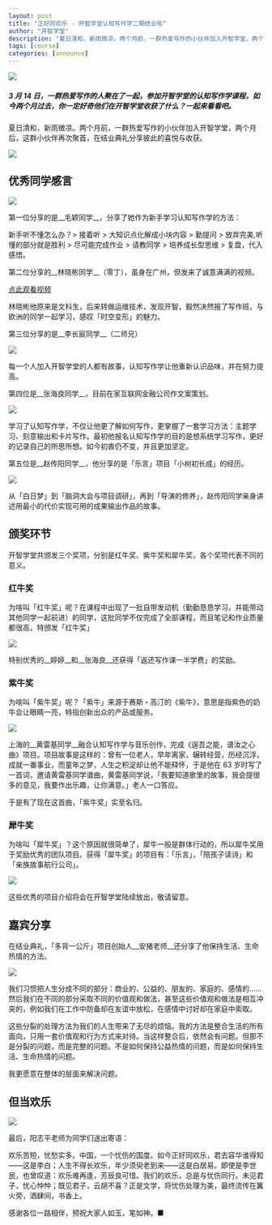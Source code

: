 ```yaml
---
layout: post
title: "正好同欢乐 - 开智学堂认知写作学二期结业啦"
author: "开智学堂"
description: "夏日清和，新雨微凉。两个月前，一群热爱写作的小伙伴加入开智学堂，两个月后，这群小伙伴再次聚首，在结业典礼分享彼此的喜悦与收获。"
tags: [course]
categories: [announce]
---
```


![](http://7xnt32.com1.z0.glb.clouddn.com/2017-10-25-125442.jpg)

##### 3 月 14 日，一群热爱写作的人聚在了一起，参加开智学堂的认知写作学课程，如今两个月过去，你一定好奇他们在开智学堂收获了什么？一起来看看吧。 

夏日清和，新雨微凉。两个月前，一群热爱写作的小伙伴加入开智学堂，两个月后，这群小伙伴再次聚首，在结业典礼分享彼此的喜悦与收获。

![](http://7xnt32.com1.z0.glb.clouddn.com/2017-10-25-125445.jpg) 

## 优秀同学感言

![](http://7xnt32.com1.z0.glb.clouddn.com/2017-10-25-125449.jpg)

第一位分享的是__毛颖同学__，分享了她作为新手学习认知写作学的方法：

新手听不懂怎么办？> 接着听 > 大知识点化解成小块内容 > 勤提问 > 放弃完美,听懂的部分就是胜利 > 尽可能完成作业 > 请教同学 > 培养成长型思维 > 复盘，代入感悟。

第二位分享的__林晓彬同学__（零丁），虽身在广州，但发来了诚意满满的视频。

[点此观看视频](http://v.qq.com/boke/page/j/i/i/j01994kzrii.html)

林晓彬他原来是文科生，后来转做运维技术，发现开智，毅然决然报了写作班，与欧洲的同学一起学习，感叹「时空变形」的魅力。

第三位分享的是__李长宸同学__（二师兄）

![](http://7xnt32.com1.z0.glb.clouddn.com/2017-10-25-125452.jpg)

每一个人加入开智学堂的人都有故事，认知写作学让他重新认识品味，并在努力提高。

第四位是__张海良同学__，目前在家互联网金融公司作文案策划。

![](http://7xnt32.com1.z0.glb.clouddn.com/2017-10-25-125456.jpg)

学习了认知写作学，不仅让他更了解如何写作，更掌握了一套学习方法：主题学习、刻意输出和卡片写作。最初他报名认知写作学的目的是想系统学习写作，更好的记录自己的所思所想。如今初衷仍不变，并且更加坚定。

第五位是__赵传阳同学__，他分享的是「乐言」项目「小树初长成」的经历。  

![](http://7xnt32.com1.z0.glb.clouddn.com/2017-10-25-125500.jpg)

从「白日梦」到「脑洞大会与项目调研」，再到「导演的修养」，赵传阳同学亲身讲述用最小的代价实现可用的成果输出作品的故事。 


## 颁奖环节

开智学堂共颁发三个奖项，分别是红牛奖、紫牛奖和犀牛奖，各个奖项代表不同的意义。

### 红牛奖  

为啥叫「红牛奖」呢？在课程中出现了一批自带发动机（勤勤恳恳学习，并能带动其他同学一起前进）的同学，这批同学不仅完成了全部课程，而且笔记和作业质量都很高，特颁发「红牛奖」

![](http://7xnt32.com1.z0.glb.clouddn.com/2017-10-25-125503.jpg)

特别优秀的__婷婷__和__张海良__还获得「返还写作课一半学费」的奖励。

### 紫牛奖  

为啥叫「紫牛奖」呢？「紫牛」来源于赛斯・高汀的《紫牛》，意思是指紫色的奶牛会让眼睛一亮，特指创新出众的产品或服务。

![](http://7xnt32.com1.z0.glb.clouddn.com/2017-10-25-125507.jpg)

上海的__黄雷基同学__融合认知写作学与音乐创作，完成《逞吾之能，谱汝之心曲》项目。项目故事是这样的：曾有一位老人，早年离家，辗转经营，历经沉浮，成就一番事业，而童年之梦，人生之积淀却让他不能释怀，于是他在 63 岁时写了一首词，邀请黄雷基同学谱曲，黄雷基同学说，「我要知道歌里的故事，我会提很多的意见，我要作出乐趣，让你满意。」老人一口答应。

于是有了现在这首曲，「紫牛奖」实至名归。

### 犀牛奖  

为啥叫「犀牛奖」？这个原因就很简单了，犀牛一般是群体行动的，所以犀牛奖用于奖励优秀的团队项目。获得「犀牛奖」的项目有：「乐言」，「陪孩子读诗」和「亲族故事航行公司」。 

![](http://7xnt32.com1.z0.glb.clouddn.com/2017-10-25-125511.jpg)

这些优秀的项目介绍将会在开智学堂陆续放出，敬请留意。

## 嘉宾分享

在结业典礼，「多背一公斤」项目创始人__安猪老师__还分享了他保持生活、生命热情的方法。

![](http://7xnt32.com1.z0.glb.clouddn.com/2017-10-25-125515.jpg)

我们习惯把人生分成不同的部分：商业的、公益的、朋友的、家庭的、感情的……然后我们在不同的部分采取不同的价值观和做法，甚至这些价值观和做法是相互冲突的，例如我们在工作中防备却在友谊中放松，在感情中讨好却在家庭中索取。

这些分裂的处理方法为我们的人生带来了无尽的烦恼。我的方法是整合生活的所有面向，只用一套价值观和行为方式来对待。当这样整合后，依然会有问题。但那不是分裂的问题，而是完整的问题。不是如何保持公益热情的问题，而是如何保持生活、生命热情的问题。

我更愿意在整体的层面来解决问题。

## 但当欢乐   

![](http://7xnt32.com1.z0.glb.clouddn.com/2017-10-25-125518.jpg)

最后，阳志平老师为同学们送出寄语：  

欢乐苦短，忧愁实多。中国，一个忧伤的国度。如今正好同欢乐，君去容华谁得知——这是李白；人生不得长欢乐，年少须臾老到来——这是白居易。即使是李世民，也曾叹道：欢乐难再逢，芳辰良可惜。我们的欢乐，总是与忧伤同行。未见君子，忧心忡忡；既见君子，云胡不喜？正是文学，将忧伤处理为美，最终流传在篝火旁，酒肆间，书香上。

感谢各位一路相伴，预祝大家人如玉，笔如神。■

